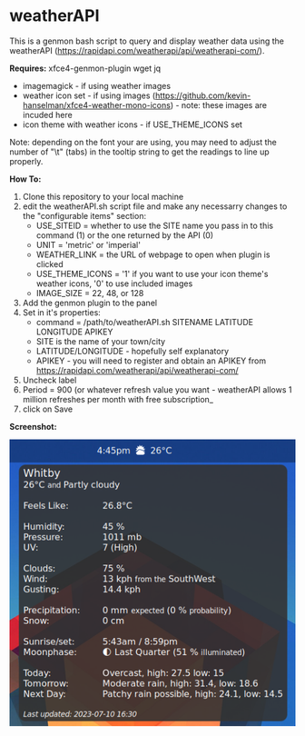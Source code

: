 # weatherAPI

This is a genmon bash script to query and display weather data using the weatherAPI (https://rapidapi.com/weatherapi/api/weatherapi-com/).

**Requires:** xfce4-genmon-plugin wget jq 
   - imagemagick - if using weather images
   - weather icon set - if using images (https://github.com/kevin-hanselman/xfce4-weather-mono-icons) - note: these images are incuded here
   - icon theme with weather icons - if USE_THEME_ICONS set

Note: depending on the font your are using, you may need to adjust the number of "\t" (tabs) in the tooltip string to get the readings to line up properly.

**How To:**

  1. Clone this repository to your local machine
  2. edit the weatherAPI.sh script file and make any necessarry changes to the "configurable items" section:
       - USE_SITEID = whether to use the SITE name you pass in to this command (1) or the one returned by the API (0)
       - UNIT = 'metric' or 'imperial'
       - WEATHER_LINK = the URL of webpage to open when plugin is clicked
       - USE_THEME_ICONS = '1' if you want to use your icon theme's weather icons, '0' to use included images
       - IMAGE_SIZE = 22, 48, or 128
  4. Add the genmon plugin to the panel
  5. Set in it's properties:
     - command = /path/to/weatherAPI.sh SITENAME LATITUDE LONGITUDE APIKEY
      - SITE is the name of your town/city
      - LATITUDE/LONGITUDE - hopefully self explanatory
      - APIKEY - you will need to register and obtain an APIKEY from https://rapidapi.com/weatherapi/api/weatherapi-com/
  6. Uncheck label
  7. Period = 900 (or whatever refresh value you want - weatherAPI allows 1 million refreshes per month with free subscription_
  8. click on Save

**Screenshot:**

![screenshot of plugin](screenshot.png)
